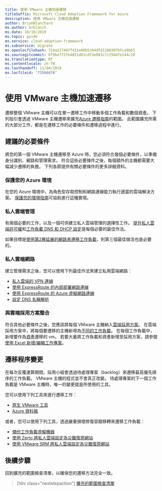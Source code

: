 ```yaml
---
title: 使用 VMware 主機加速遷移
titleSuffix: Microsoft Cloud Adoption Framework for Azure
description: 使用 VMware 主機加速遷移
author: BrianBlanchard
ms.author: brblanch
ms.date: 10/10/2019
ms.topic: guide
ms.service: cloud-adoption-framework
ms.subservice: migrate
ms.openlocfilehash: 724a227407f431e08b5344dfd1280397bfca9b65
ms.sourcegitcommit: bf9be7f2fe4851d83cdf3e083c7c25bd7e144c20
ms.translationtype: MT
ms.contentlocale: zh-TW
ms.lasthandoff: 11/04/2019
ms.locfileid: "73566876"
---
```

# <a name="accelerate-migration-with-vmware-hosts"></a>使用 VMware 主機加速遷移

遷移整個 VMware 主機可以在單一遷移工作中移動多個工作負載和數個資產。 下列指引會透過 VMware 主機遷移來擴充[Azure 遷移指南](../azure-migration-guide/index.md)的範圍。 此範圍擴充所需的大部分工作，都是在遷移工作的必要條件和遷移過程中進行。

## <a name="suggested-prerequisites"></a>建議的必要條件

將您的第一個 VMware 主機遷移至 Azure 時，您必須符合幾個必要條件，以準備身分識別、網路和管理需求。 符合這些必要條件之後，每個額外的主機都需要大幅減少遷移的負擔。 下列各節提供有關必要條件的更多詳細資料。

### <a name="secure-your-azure-environment"></a>保護您的 Azure 環境

在您的 Azure 環境中，為角色型存取控制和網路連線能力執行適當的雲端解決方案。 [保護您的環境指南](https://docs.microsoft.com/azure/vmware-cloudsimple/private-cloud-secure?toc=https://docs.microsoft.com/azure/cloud-adoption-framework/toc.json&bc=https://docs.microsoft.com/azure/cloud-adoption-framework/_bread/toc.json)可協助進行這種實現。

### <a name="private-cloud-management"></a>私人雲端管理

有兩個必要的工作，以及一個可供建立私人雲端管理的選擇性工作。 [提升私人雲端許可權](https://docs.microsoft.com/azure/vmware-cloudsimple/escalate-privileges?toc=https://docs.microsoft.com/azure/cloud-adoption-framework/toc.json&bc=https://docs.microsoft.com/azure/cloud-adoption-framework/_bread/toc.json)和[工作負載 DNS 和 DHCP 設定](https://docs.microsoft.com/azure/vmware-cloudsimple/dns-dhcp-setup?toc=https://docs.microsoft.com/azure/cloud-adoption-framework/toc.json&bc=https://docs.microsoft.com/azure/cloud-adoption-framework/_bread/toc.json)是每個必要的最佳作法。

如果目標是[使用第2層延展的網路來遷移工作負載](https://docs.microsoft.com/azure/vmware-cloudsimple/migration-layer-2-vpn?toc=https://docs.microsoft.com/azure/cloud-adoption-framework/toc.json&bc=https://docs.microsoft.com/azure/cloud-adoption-framework/_bread/toc.json)，則第三個最佳做法也是必要的。

### <a name="private-cloud-networking"></a>私人雲端網路

建立管理需求之後，您可以使用下列最佳作法來建立私用雲端網路：

- [私人雲端的 VPN 連線](https://docs.microsoft.com/azure/vmware-cloudsimple/set-up-vpn?toc=https://docs.microsoft.com/azure/cloud-adoption-framework/toc.json&bc=https://docs.microsoft.com/azure/cloud-adoption-framework/_bread/toc.json)
- [使用 ExpressRoute 的內部部署網路連線](https://docs.microsoft.com/azure/vmware-cloudsimple/on-premises-connection?toc=https://docs.microsoft.com/azure/cloud-adoption-framework/toc.json&bc=https://docs.microsoft.com/azure/cloud-adoption-framework/_bread/toc.json)
- [使用 ExpressRoute 的 Azure 虛擬網路連線](https://docs.microsoft.com/azure/vmware-cloudsimple/azure-expressroute-connection?toc=https://docs.microsoft.com/azure/cloud-adoption-framework/toc.json&bc=https://docs.microsoft.com/azure/cloud-adoption-framework/_bread/toc.json)
- [設定 DNS 名稱解析](https://docs.microsoft.com/azure/vmware-cloudsimple/on-premises-dns-setup?toc=https://docs.microsoft.com/azure/cloud-adoption-framework/toc.json&bc=https://docs.microsoft.com/azure/cloud-adoption-framework/_bread/toc.json)

### <a name="integration-with-the-cloud-adoption-plan"></a>與雲端採用方案整合

符合其他必要條件之後，您應該將每個 VMware 主機納入[雲端採用方案](../../plan/template.md)。 在雲端採用方案中，將每個要遷移的主機新增為[不同的工作負載](../../plan/workloads.md)。 在每個工作負載中，新增要作為[資產](../../plan/workloads.md)遷移的 vm。 若要大量將工作負載和資產新增至採用方案，請參閱[使用 Excel 新增/編輯工作專案](https://docs.microsoft.com/azure/devops/boards/backlogs/office/bulk-add-modify-work-items-excel?view=azure-devops)。

## <a name="migrate-process-changes"></a>遷移程序變更

在每次反覆運算期間，採用小組會透過待處理專案（backlog）來遷移最高優先順序的工作負載。 VMware 主機的程式並不會真正改變。 待處理專案的下一個工作負載是 VMware 主機時，唯一的變更就是所使用的工具。

您可以使用下列工具來進行遷移工作：

- [原生 VMware 工具](https://docs.microsoft.com/azure/vmware-cloudsimple/migrate-workloads?toc=https://docs.microsoft.com/azure/cloud-adoption-framework/toc.json&bc=https://docs.microsoft.com/azure/cloud-adoption-framework/_bread/toc.json)
- [Azure 資料箱](https://docs.microsoft.com/azure/vmware-cloudsimple/migration-using-azure-data-box?toc=https://docs.microsoft.com/azure/cloud-adoption-framework/toc.json&bc=https://docs.microsoft.com/azure/cloud-adoption-framework/_bread/toc.json)

或者，您可以使用下列工具，透過嚴重損壞修復容錯移轉來遷移工作負載：

- [備份工作負載虛擬機器](https://docs.microsoft.com/azure/vmware-cloudsimple/backup-workloads-veeam?toc=https://docs.microsoft.com/azure/cloud-adoption-framework/toc.json&bc=https://docs.microsoft.com/azure/cloud-adoption-framework/_bread/toc.json)
- [使用 Zerto 將私人雲端設定為災難復原網站](https://docs.microsoft.com/azure/vmware-cloudsimple/disaster-recovery-zerto?toc=https://docs.microsoft.com/azure/cloud-adoption-framework/toc.json&bc=https://docs.microsoft.com/azure/cloud-adoption-framework/_bread/toc.json)
- [使用 VMware SRM 將私人雲端設定為災難復原網站](https://docs.microsoft.com/azure/vmware-cloudsimple/disaster-recovery-site-recovery-manager?toc=https://docs.microsoft.com/azure/cloud-adoption-framework/toc.json&bc=https://docs.microsoft.com/azure/cloud-adoption-framework/_bread/toc.json)

## <a name="next-steps"></a>後續步驟

回到擴充的範圍檢查清單，以確保您的遷移方法完全一致。

> [!div class="nextstepaction"]
> [擴充的範圍檢查清單](./index.md)
